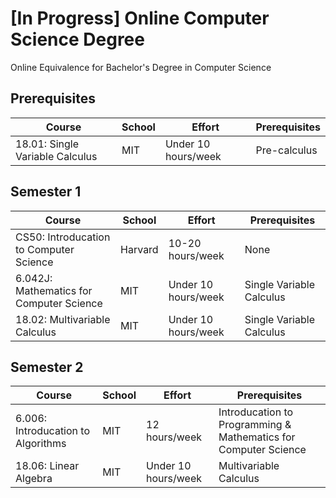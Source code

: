 # [In Progress] Online Computer Science Degree
Online Equivalence for Bachelor's Degree in Computer Science

## Prerequisites
| Course | School | Effort | Prerequisites |
| ------------- | ------------- | ------------- | ------------- | 
| 18.01: Single Variable Calculus | MIT | Under 10 hours/week | Pre-calculus |

## Semester 1

| Course | School | Effort | Prerequisites |
| ------------- | ------------- | ------------- | ------------- | 
| CS50: Introducation to Computer Science | Harvard | 10-20 hours/week | None |
| 6.042J: Mathematics for Computer Science | MIT | Under 10 hours/week | Single Variable Calculus |
| 18.02: Multivariable Calculus | MIT | Under 10 hours/week | Single Variable Calculus |

## Semester 2

| Course | School | Effort | Prerequisites |
| ------------- | ------------- | ------------- | ------------- | 
| 6.006: Introducation to Algorithms | MIT | 12 hours/week | Introducation to Programming & Mathematics for Computer Science |
| 18.06: Linear Algebra | MIT | Under 10 hours/week | Multivariable Calculus |
